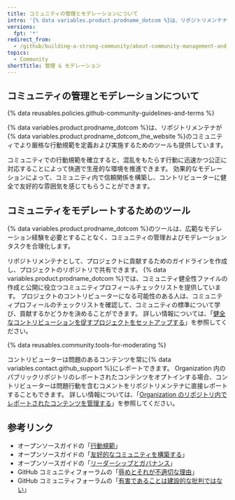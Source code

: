 ```yaml
---
title: コミュニティの管理とモデレーションについて
intro: '{% data variables.product.prodname_dotcom %}は、リポジトリメンテナが{% data variables.product.prodname_dotcom_the_website %}のコミュニティでの行動規範を確立および実施するのに役立つツールを提供しています。'
versions:
  fpt: '*'
redirect_from:
  - /github/building-a-strong-community/about-community-management-and-moderation
topics:
  - Community
shortTitle: 管理 & モデレーション
---
```


## コミュニティの管理とモデレーションについて

{% data reusables.policies.github-community-guidelines-and-terms %}

{% data variables.product.prodname_dotcom %}は、リポジトリメンテナが{% data variables.product.prodname_dotcom_the_website %}のコミュニティでより厳格な行動規範を定義および実施するためのツールも提供しています。

コミュニティでの行動規範を確立すると、混乱をもたらす行動に迅速かつ公正に対応することによって快適で生産的な環境を推進できます。 効果的なモデレーションによって、コミュニティ内で信頼関係を構築し、コントリビューターに健全で友好的な雰囲気を感じてもらうことができます。

## コミュニティをモデレートするためのツール

{% data variables.product.prodname_dotcom %}のツールは、広範なモデレーション経験を必要とすることなく、コミュニティの管理およびモデレーションタスクを合理化します。

リポジトリメンテナとして、プロジェクトに貢献するためのガイドラインを作成し、プロジェクトのリポジトリで共有できます。 {% data variables.product.prodname_dotcom %}では、コミュニティ健全性ファイルの作成と公開に役立つコミュニティプロフィールチェックリストを提供しています。 プロジェクトのコントリビューターになる可能性のある人は、コミュニティプロフィールのチェックリストを確認して、コミュニティの標準について学び、貢献するかどうかを決めることができます。 詳しい情報については、「[健全なコントリビューションを促すプロジェクトをセットアップする](/communities/setting-up-your-project-for-healthy-contributions)」を参照してください。

{% data reusables.community.tools-for-moderating %}

コントリビューターは問題のあるコンテンツを常に{% data variables.contact.github_support %}にレポートできます。 Organization 内のパブリックリポジトリのレポートされたコンテンツをオプトインする場合、コントリビューターは問題行動を含むコメントをリポジトリメンテナに直接レポートすることもできます。 詳しい情報については、「[Organization のリポジトリ内でレポートされたコンテンツを管理する](/communities/moderating-comments-and-conversations/managing-reported-content-in-your-organizations-repository)」を参照してください。

## 参考リンク

- オープンソースガイドの「[行動規範](https://opensource.guide/code-of-conduct/)」
- オープンソースガイドの「[友好的なコミュニティを構築する](https://opensource.guide/building-community/)」
- オープンソースガイドの「[リーダーシップとガバナンス](https://opensource.guide/leadership-and-governance/)」
- GitHub コミュニティフォーラムの「[辱めとそれが不適切な理由](https://github.community/t5/Studies-in-Community/Shaming-and-why-it-is-inappropriate/ba-p/12728)」
- GitHub コミュニティフォーラムの「[有害であることは建設的な批判ではない](https://github.community/t5/Studies-in-Community/Being-toxic-is-not-constructive-criticism/ba-p/8029)」
